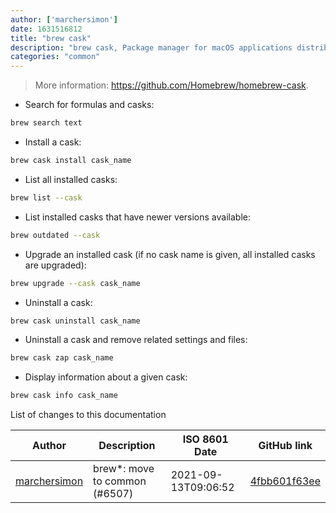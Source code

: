 ```yaml
---
author: ['marchersimon']
date: 1631516812
title: "brew cask"
description: "brew cask, Package manager for macOS applications distributed as binaries."
categories: "common"
---
```

> More information: <https://github.com/Homebrew/homebrew-cask>.

- Search for formulas and casks:

```bash
brew search text
```

- Install a cask:

```bash
brew cask install cask_name
```

- List all installed casks:

```bash
brew list --cask
```

- List installed casks that have newer versions available:

```bash
brew outdated --cask
```

- Upgrade an installed cask (if no cask name is given, all installed casks are upgraded):

```bash
brew upgrade --cask cask_name
```

- Uninstall a cask:

```bash
brew cask uninstall cask_name
```

- Uninstall a cask and remove related settings and files:

```bash
brew cask zap cask_name
```

- Display information about a given cask:

```bash
brew cask info cask_name
```
List of changes to this documentation


Author | Description | ISO 8601 Date | GitHub link
------|-----|-----|-----
[marchersimon](mailto:50295997+marchersimon@users.noreply.github.com) | brew*: move to common (#6507) | 2021-09-13T09:06:52 | [4fbb601f63ee](https://github.com/tldr-pages/tldr/commit/4fbb601f63ee14b0ed9a23d1d9c78bb102a23776)

